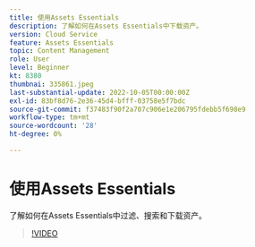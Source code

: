 ```yaml
---
title: 使用Assets Essentials
description: 了解如何在Assets Essentials中下载资产。
version: Cloud Service
feature: Assets Essentials
topic: Content Management
role: User
level: Beginner
kt: 8380
thumbnai: 335861.jpeg
last-substantial-update: 2022-10-05T00:00:00Z
exl-id: 83bf8d76-2e36-45d4-bfff-03758e5f7bdc
source-git-commit: f37483f90f2a707c906e1e206795fdebb5f698e9
workflow-type: tm+mt
source-wordcount: '28'
ht-degree: 0%

---
```


# 使用Assets Essentials

了解如何在Assets Essentials中过滤、搜索和下载资产。

>[!VIDEO](https://video.tv.adobe.com/v/335861/?quality=12&learn=on)
